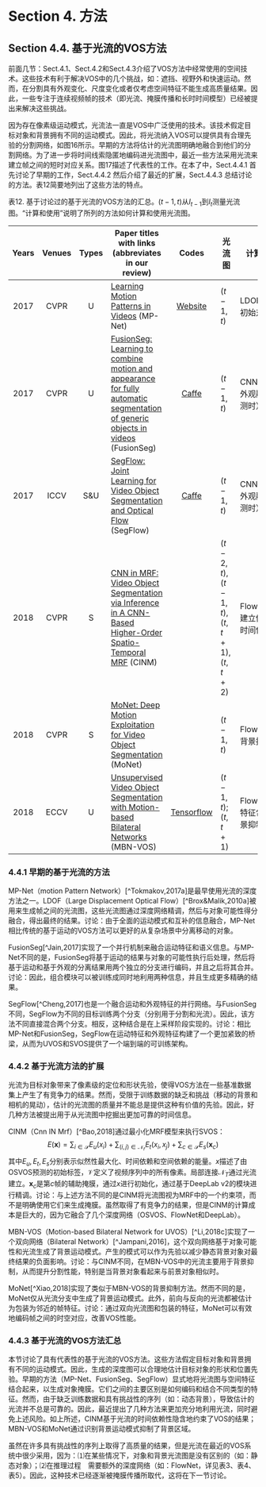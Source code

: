 # Section 4. 方法

## Section 4.4. 基于光流的VOS方法

前面几节：Sect.4.1、Sect.4.2和Sect.4.3介绍了VOS方法中经常使用的空间技术。这些技术有利于解决VOS中的几个挑战，如：遮挡、视野外和快速运动。然而，在分割具有外观变化、尺度变化或者仅考虑空间特征不能生成高质量结果。因此，一些专注于连续视频帧的技术（即光流、掩膜传播和长时时间模型）已经被提出来解决这些挑战。

因为存在像素级运动模式，光流法一直是VOS中广泛使用的技术。该技术假定目标对象和背景拥有不同的运动模式。因此，将光流纳入VOS可以提供具有合理先验的分割网络，如图16所示。早期的方法将估计的光流图明确地融合到他们的分割网络。为了进一步将时间线索隐匿地编码进光流图中，最近一些方法采用光流来建立帧之间的短时对应关系。图17描述了代表性的工作。在本了中，Sect.4.4.1 首先讨论了早期的工作，Sect.4.4.2 然后介绍了最近的扩展，Sect.4.4.3 总结讨论的方法。表12简要地列出了这些方法的特点。

表12. 基于讨论过的基于光流的VOS方法的汇总。$(t-1,t)$从$I_{t-1}$到$I_t$测量光流图。“计算和使用”说明了所列的方法如何计算和使用光流图。

| Years | Venues | Types | Paper titles with links (abbreviates in our review)                                                                                                                                                                                     |                                            Codes                                            | 光流图                            | 计算和使用                           |
| :---: | :----: | :---: | --------------------------------------------------------------------------------------------------------------------------------------------------------------------------------------------------------------------------------------- | :-----------------------------------------------------------------------------------------: | --------------------------------- | ------------------------------------ |
| 2017  |  CVPR  |   U   | [Learning Motion Patterns in Videos](https://openaccess.thecvf.com/content_cvpr_2017/papers/Tokmakov_Learning_Motion_Patterns_CVPR_2017_paper.pdf) (MP-Net)                                                                             |                     [Website](http://lear.inrialpes.fr/research/mpnet/)                     | $(t-1,t)$                         | LDOF；生成初始对象掩膜               |
| 2017  |  CVPR  |   U   | [FusionSeg: Learning to combine motion and appearance for fully automatic segmentation of generic objects in videos](https://openaccess.thecvf.com/content_cvpr_2017/papers/Jain_FusionSeg_Learning_to_CVPR_2017_paper.pdf) (FusionSeg) |                     [Caffe](https://github.com/suyogduttjain/fusionseg)                     | $(t-1,t)$                         | CNN模块；与外观融合（预测时）        |
| 2017  |  ICCV  |  S&U  | [SegFlow: Joint Learning for Video Object Segmentation and Optical Flow](https://openaccess.thecvf.com/content_ICCV_2017/papers/Cheng_SegFlow_Joint_Learning_ICCV_2017_paper.pdf) (SegFlow)                                             |                      [Caffe](https://github.com/JingchunCheng/SegFlow)                      | $(t-1,t)$                         | CNN模块；与外观融合（预测时）        |
| 2018  |  CVPR  |   S   | [CNN in MRF: Video Object Segmentation via Inference in A CNN-Based Higher-Order Spatio-Temporal MRF](https://openaccess.thecvf.com/content_cvpr_2018/papers/Bao_CNN_in_MRF_CVPR_2018_paper.pdf) (CINM)                                 |                                                                                             | $(t-2,t),(t-1,t),(t,t+1),(t,t+2)$ | FlowNet2.0；建立像素间的时间依赖关系 |
| 2018  |  CVPR  |   S   | [MoNet: Deep Motion Exploitation for Video Object Segmentation](https://openaccess.thecvf.com/content_cvpr_2018/papers/Xiao_MoNet_Deep_Motion_CVPR_2018_paper.pdf) (MoNet)                                                              |                                                                                             | $(t-1,t)$                         | FlowNet2.0；背景抑制                 |
| 2018  |  ECCV  |   U   | [Unsupervised Video Object Segmentation with Motion-based Bilateral Networks](https://openaccess.thecvf.com/content_ECCV_2018/papers/Siyang_Li_Unsupervised_Video_Object_ECCV_2018_paper.pdf) (MBN-VOS)                                 | [Tensorflow](https://github.com/siyangl/video-object-segmentation-motion-bilateral-network) | $(t-1,t);(t,t+1)$                 | FlowNet2.0；特征包装和背景抑制       |

### 4.4.1 早期的基于光流的方法

MP-Net（motion Pattern Network）[^Tokmakov,2017a]是最早使用光流的深度方法之一。LDOF（Large Displacement Optical Flow）[^Brox&Malik,2010a]被用来生成帧之间的光流图，这些光流图通过深度网络精调，然后与对象可能性得分融合，得出最终的结果。讨论：由于全面的运动模式和互补的信息融合，MP-Net相比传统的基于运动的VOS方法可以更好的从复杂场景中分离移动的对象。

FusionSeg[^Jain,2017]实现了一个并行机制来融合运动特征和语义信息。与MP-Net不同的是，FusionSeg将基于运动的结果与对象的可能性执行后处理，然后将基于运动和基于外观的分离结果用两个独立的分支进行编码，并且之后将其合并。讨论：因此，组合模块可以被训练成同时地利用两种信息，并且生成更多精确的结果。

SegFlow[^Cheng,2017]也是一个融合运动和外观特征的并行网络。与FusionSeg不同，SegFlow为不同的目标训练两个分支（分别用于分割和光流）。因此，该方法不同直接混合两个分支。相反，这种结合是在上采样阶段实现的。讨论：相比MP-Net和FusionSeg，SegFlow在运动特征和外观特征构建了一个更加紧致的桥梁，从而为UVOS和SVOS提供了一个端到端的可训练架构。

### 4.4.2 基于光流方法的扩展

光流为目标对象带来了像素级的定位和形状先验，使得VOS方法在一些基准数据集上产生了有竞争力的结果。然而，受限于训练数据的缺乏和挑战（移动的背景和相机的晃动），估计的光流图的质量并不能总是提供这种有价值的先验。因此，好几种方法被提出用于从光流图中挖掘出更加可靠的时间信息。

CINM（Cnn IN Mrf）[^Bao,2018]通过最小化MRF模型来执行SVOS：
$$
E(\mathbf{x})=\sum_{i\in\mathcal{S}}E_u(x_i)+\sum_{(i,j)\in\mathcal{N}_r}E_t(x_i,x_j)+\sum_{c\in\mathcal{S}}E_s(\mathbf{x}_c)
$$
其中$E_u,E_t,E_s$分别表示似然性最大化、时间依赖和空间依赖的能量。$x$描述了由OSVOS预测的初始标签，$\mathcal{V}$定义了视频序列中的所有像素。局部连接$\mathcal{N}_T$通过光流建立。$\mathbf{x}_c$是第$c$帧的辅助掩膜，通过$x$进行初始化，通过基于DeepLab v2的模块进行精调。讨论：与上述方法不同的是CINM将光流图视为MRF中的一个约束项，而不是明确使用它们来生成掩膜。虽然取得了有竞争力的结果，但是CINM的计算成本是巨大的，因为它融合了几个深度网络（OSVOS、FlowNet和DeepLab）。

MBN-VOS（Motion-based Bilateral Network for UVOS）[^Li,2018c]实现了一个双向网络（Bilateral Network）[^Jampani,2016]，这个双向网络基于对象可能性和光流生成了背景运动模式。产生的模式可以作为先验以减少静态背景对象对最终结果的负面影响。讨论：与CINM不同，在MBN-VOS中的光流主要用于背景抑制，从而提升分割性能，特别是当背景对象看起来与前景对象相似时。

MoNet[^Xiao,2018]实现了类似于MBN-VOS的背景抑制方法。然而不同的是，MoNet仅从光流分支中生成了背景运动模式。此外，前向与反向的光流都被估计为包装为邻近的帧特征。讨论：通过双向光流图和包装的特征，MoNet可以有效地编码帧之间的时空对应，改善VOS性能。

### 4.4.3 基于光流的VOS方法汇总

本节讨论了具有代表性的基于光流的VOS方法。这些方法假定目标对象和背景拥有不同的运动模式。因此，生成的深度图可以合理地估计目标对象的形状和位置先验。早期的方法（MP-Net、FusionSeg、SegFlow）显式地将光流图与空间特征结合起来，以生成对象掩膜。它们之间的主要区别是如何编码和结合不同类型的特征。然而，由于缺乏训练数据和具有挑战性的序列（如：动态背景），导致估计的光流并不总是可靠的。因此，最近提出了几种方法来更加充分地利用光流，同时避免上述风险。如上所述，CINM基于光流的时间依赖性隐含地约束了VOS的结果；MBN-VOS和MoNet通过识别背景运动模式抑制了背景区域。

虽然在许多具有挑战性的序列上取得了高质量的结果，但是光流在最近的VOS系统中很少采用，因为：⑴在某些情况下，对象和背景光流图是没有区别的（如：静态对象）；⑵在推理过程　需要额外的深度网络（如：FlowNet，详见表3、表4、表5）。因此，这种技术已经逐渐被掩膜传播所取代，这将在下一节讨论。
